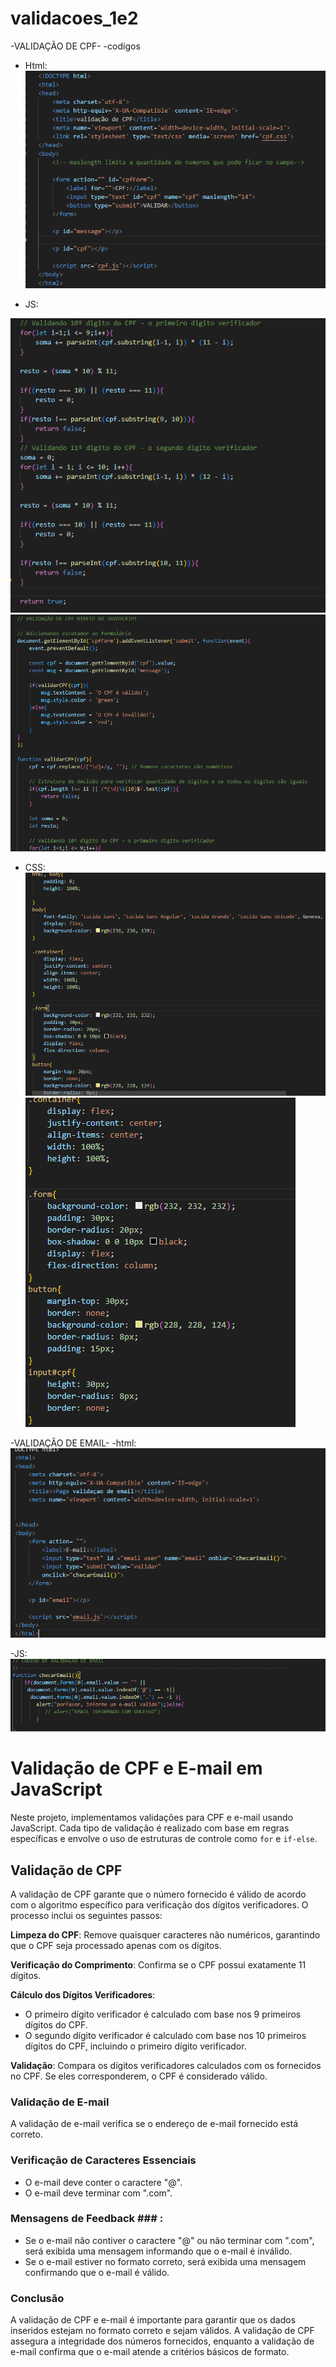 # validacoes_1e2

-VALIDAÇÃO DE CPF-
-codígos
- Html:
      ![validacoes_1e2](img/cpfHTML.png)

- JS:  

![validação](img/CpFjs.png)
![validação](img/JScpf.png)
- CSS:  
![validacoes_1e2](img/cpf.css.png)
![validacoes_1e2](img/CSScpf.png)

-VALIDAÇÃO DE EMAIL-
   -html:
  ![validacoes_1e2](img/HTMLemail.png)

  -JS:
 ![validacoes_1e2](img/jsEMAIL..png)
# Validação de CPF e E-mail em JavaScript

Neste projeto, implementamos validações para CPF e e-mail usando JavaScript. Cada tipo de validação é realizado com base em regras específicas e envolve o uso de estruturas de controle como `for` e `if-else`.

## Validação de CPF

A validação de CPF garante que o número fornecido é válido de acordo com o algoritmo específico para verificação dos dígitos verificadores. O processo inclui os seguintes passos:

 **Limpeza do CPF**: Remove quaisquer caracteres não numéricos, garantindo que o CPF seja processado apenas com os dígitos.

 **Verificação do Comprimento**: Confirma se o CPF possui exatamente 11 dígitos.

 **Cálculo dos Dígitos Verificadores**:
* O primeiro dígito verificador é calculado com base nos 9 primeiros dígitos do CPF.
* O segundo dígito verificador é calculado com base nos 10 primeiros dígitos do CPF, incluindo o primeiro dígito verificador.

 **Validação**: Compara os dígitos verificadores calculados com os fornecidos no CPF. Se eles corresponderem, o CPF é considerado válido.

### Validação de E-mail ###

A validação de e-mail verifica se o endereço de e-mail fornecido está correto.

 ### Verificação de Caracteres Essenciais ###
   * O e-mail deve conter o caractere "@".
   * O e-mail deve terminar com ".com".

### Mensagens de Feedback ### :
   * Se o e-mail não contiver o caractere "@" ou não terminar com ".com", será exibida uma mensagem informando que o e-mail é inválido.
   * Se o e-mail estiver no formato correto, será exibida uma mensagem confirmando que o e-mail é válido.

### Conclusão ###

A validação de CPF e e-mail é importante para garantir que os dados inseridos estejam no formato correto e sejam válidos. A validação de CPF assegura a integridade dos números fornecidos, enquanto a validação de e-mail confirma que o e-mail atende a critérios básicos de formato.
